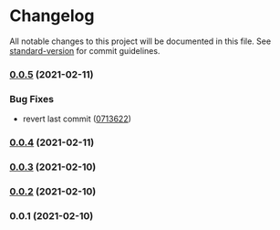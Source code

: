 # Changelog

All notable changes to this project will be documented in this file. See [standard-version](https://github.com/conventional-changelog/standard-version) for commit guidelines.

### [0.0.5](https://github.com/opencdk8s/cdk8s-redis-sts/compare/v0.0.4...v0.0.5) (2021-02-11)


### Bug Fixes

* revert last commit ([0713622](https://github.com/opencdk8s/cdk8s-redis-sts/commit/07136222f27b48da03e2a26ad6079fc7638cab59))

### [0.0.4](https://github.com/opencdk8s/cdk8s-redis-sts/compare/v0.0.3...v0.0.4) (2021-02-11)

### [0.0.3](https://github.com/Hunter-Thompson/cdk8s-redis-sts/compare/v0.0.2...v0.0.3) (2021-02-10)

### [0.0.2](https://github.com/Hunter-Thompson/cdk8s-redis-sts/compare/v0.0.1...v0.0.2) (2021-02-10)

### 0.0.1 (2021-02-10)
